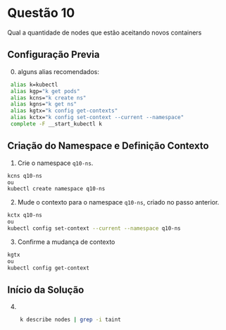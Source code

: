 # Questão 10

Qual a quantidade de nodes que estão aceitando novos containers

## Configuração Previa
0. alguns alias recomendados:
```bash
 alias k=kubectl
 alias kgp="k get pods"
 alias kcns="k create ns"
 alias kgns="k get ns"
 alias kgtx="k config get-contexts"
 alias kctx="k config set-context --current --namespace"
 complete -F __start_kubectl k
```

## Criação do Namespace e Definição Contexto 
1. Crie o namespace `q10-ns`.
```bash
kcns q10-ns
ou
kubectl create namespace q10-ns
```
2. Mude o contexto para o namespace `q10-ns`, criado no passo anterior.
```bash
kctx q10-ns
ou
kubectl config set-context --current --namespace q10-ns
```
3. Confirme a mudança de contexto
```bash
kgtx
ou
kubectl config get-context
```

## Início da Solução
4. 
```bash
    k describe nodes | grep -i taint
```